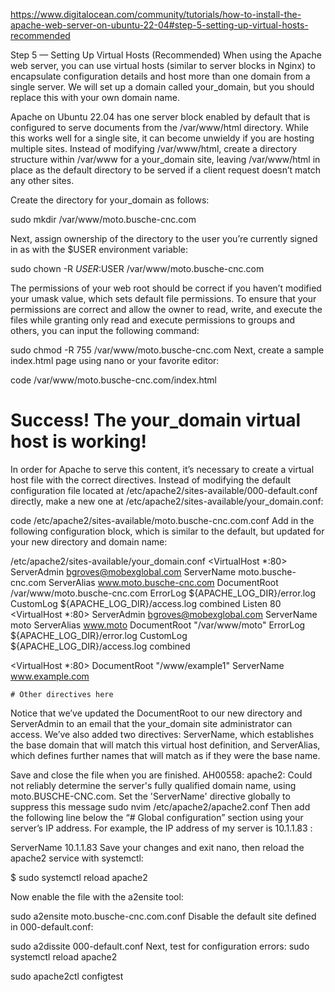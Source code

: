 https://www.digitalocean.com/community/tutorials/how-to-install-the-apache-web-server-on-ubuntu-22-04#step-5-setting-up-virtual-hosts-recommended

Step 5 — Setting Up Virtual Hosts (Recommended)
When using the Apache web server, you can use virtual hosts (similar to server blocks in Nginx) to encapsulate configuration details and host more than one domain from a single server. We will set up a domain called your_domain, but you should replace this with your own domain name.

Apache on Ubuntu 22.04 has one server block enabled by default that is configured to serve documents from the /var/www/html directory. While this works well for a single site, it can become unwieldy if you are hosting multiple sites. Instead of modifying /var/www/html, create a directory structure within /var/www for a your_domain site, leaving /var/www/html in place as the default directory to be served if a client request doesn’t match any other sites.

Create the directory for your_domain as follows:

sudo mkdir /var/www/moto.busche-cnc.com

Next, assign ownership of the directory to the user you’re currently signed in as with the $USER environment variable:

sudo chown -R $USER:$USER /var/www/moto.busche-cnc.com

The permissions of your web root should be correct if you haven’t modified your umask value, which sets default file permissions. To ensure that your permissions are correct and allow the owner to read, write, and execute the files while granting only read and execute permissions to groups and others, you can input the following command:

sudo chmod -R 755 /var/www/moto.busche-cnc.com
Next, create a sample index.html page using nano or your favorite editor:

code /var/www/moto.busche-cnc.com/index.html

<html>
    <head>
        <title>Welcome to Your_domain!</title>
    </head>
    <body>
        <h1>Success!  The your_domain virtual host is working!</h1>
    </body>
</html>

In order for Apache to serve this content, it’s necessary to create a virtual host file with the correct directives. Instead of modifying the default configuration file located at /etc/apache2/sites-available/000-default.conf directly, make a new one at /etc/apache2/sites-available/your_domain.conf:

code /etc/apache2/sites-available/moto.busche-cnc.com.conf
Add in the following configuration block, which is similar to the default, but updated for your new directory and domain name:

/etc/apache2/sites-available/your_domain.conf
<VirtualHost *:80>
    ServerAdmin bgroves@mobexglobal.com
    ServerName moto.busche-cnc.com
    ServerAlias www.moto.busche-cnc.com
    DocumentRoot /var/www/moto.busche-cnc.com
    ErrorLog ${APACHE_LOG_DIR}/error.log
    CustomLog ${APACHE_LOG_DIR}/access.log combined
</VirtualHost>
Listen 80
<VirtualHost *:80>
    ServerAdmin bgroves@mobexglobal.com
    ServerName moto
    ServerAlias www.moto
    DocumentRoot "/var/www/moto"
    ErrorLog ${APACHE_LOG_DIR}/error.log
    CustomLog ${APACHE_LOG_DIR}/access.log combined
</VirtualHost>

<VirtualHost *:80>
    DocumentRoot "/www/example1"
    ServerName www.example.com

    # Other directives here
</VirtualHost>

Notice that we’ve updated the DocumentRoot to our new directory and ServerAdmin to an email that the your_domain site administrator can access. We’ve also added two directives: ServerName, which establishes the base domain that will match this virtual host definition, and ServerAlias, which defines further names that will match as if they were the base name.

Save and close the file when you are finished.
AH00558: apache2: Could not reliably determine the server's fully qualified domain name, using moto.BUSCHE-CNC.com. Set the 'ServerName' directive globally to suppress this message
sudo nvim /etc/apache2/apache2.conf
Then add the following line below the “# Global configuration” section using your server’s IP address. For example, the IP address of my server is 10.1.1.83 :

ServerName 10.1.1.83
Save your changes and exit nano, then reload the apache2 service with systemctl:

$ sudo systemctl reload apache2

Now enable the file with the a2ensite tool:

sudo a2ensite moto.busche-cnc.com.conf
Disable the default site defined in 000-default.conf:

sudo a2dissite 000-default.conf
Next, test for configuration errors:
sudo systemctl reload apache2

sudo apache2ctl configtest



